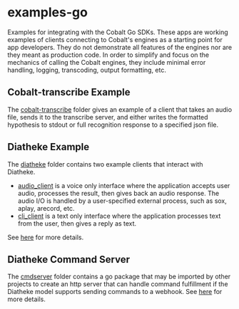 # examples-go
Examples for integrating with the Cobalt Go SDKs.  These apps are working examples of clients connecting to Cobalt's engines as a starting point for app developers.  They do not demonstrate all features of the engines nor are they meant as production code. In order to simplify and focus on the mechanics of calling the Cobalt engines, they include minimal error handling, logging, transcoding, output formatting, etc.

## Cobalt-transcribe Example
The [cobalt-transcribe](./cobalt-transcribe) folder gives an example of a client that takes an audio file, sends it to the transcribe server, and either writes the formatted hypothesis to stdout or full recognition response to a specified json file.

## Diatheke Example
The [diatheke](./diatheke) folder contains two example clients that interact with Diatheke.
* [audio_client](./diatheke/cmd/audio_client) is a voice only interface where the application accepts user audio, processes the result, then gives back an audio response. The audio I/O is handled by a user-specified external process, such as sox, aplay, arecord, etc.
* [cli_client](./diatheke/cmd/cli_client) is a text only interface where the application processes text from the user, then gives a reply as text.

See [here](./diatheke/README.md) for more details.

## Diatheke Command Server
The [cmdserver](./cmdserver) folder contains a go package that may be imported by other
projects to create an http server that can handle command fulfillment if the Diatheke
model supports sending commands to a webhook. See [here](./cmdserver/README.md) for
more details.

